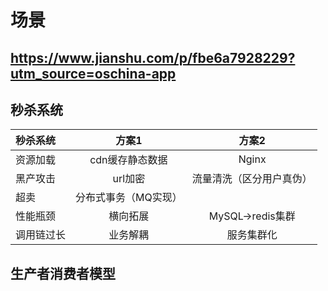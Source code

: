 # 场景

https://www.jianshu.com/p/fbe6a7928229?utm_source=oschina-app
---

## 秒杀系统

| 秒杀系统  |     方案1     |      方案2      |
|:------|:-----------:|:-------------:|
| 资源加载  |  cdn缓存静态数据  |     Nginx     |
| 黑产攻击  |    url加密    | 流量清洗（区分用户真伪）  |
| 超卖    | 分布式事务（MQ实现） ||
| 性能瓶颈  |    横向拓展     | MySQL→redis集群 |
| 调用链过长 |    业务解耦     |     服务集群化     |

## 生产者消费者模型
